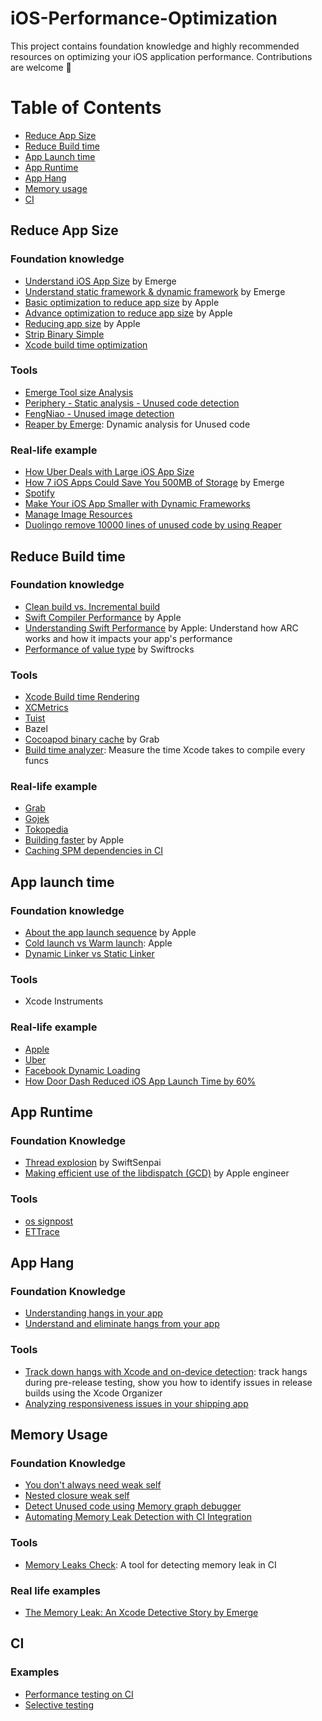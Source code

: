 # iOS-Performance-Optimization
This project contains foundation knowledge and highly recommended resources on optimizing your iOS application performance.
Contributions are welcome 👋

# Table of Contents

- [Reduce App Size](#reduce-app-size)
- [Reduce Build time](#reduce-build-time)
- [App Launch time](#App-launch-time)
- [App Runtime](#App-runtime)
- [App Hang](#App-hang)
- [Memory usage](#memory-usage)
- [CI](#ci)

## Reduce App Size

### Foundation knowledge

- [Understand iOS App Size](https://docs.emergetools.com/docs/ios-app-size) by Emerge
- [Understand static framework & dynamic framework](https://www.emergetools.com/blog/posts/static-vs-dynamic-frameworks-ios-discussion-chat-gpt) by Emerge
- [Basic optimization to reduce app size](https://developer.apple.com/documentation/xcode/doing-basic-optimization-to-reduce-your-app-s-size) by Apple
- [Advance optimization to reduce app size](https://developer.apple.com/documentation/xcode/doing-advanced-optimization-to-further-reduce-your-app-s-size) by Apple
- [Reducing app size](https://developer.apple.com/documentation/xcode/reducing-your-app-s-size) by Apple
- [Strip Binary Simple](https://docs.emergetools.com/docs/strip-binary-symbols)
- [Xcode build time optimization](https://tech.autoscout24.com/blog/posts/xcode-build-time-optimization/) 

### Tools

- [Emerge Tool size Analysis](https://www.emergetools.com/uploads)
- [Periphery - Static analysis - Unused code detection](https://github.com/peripheryapp/periphery) 
- [FengNiao - Unused image detection](https://github.com/onevcat/FengNiao)
- [Reaper by Emerge](https://docs.emergetools.com/docs/reaper): Dynamic analysis for Unused code

### Real-life example

- [How Uber Deals with Large iOS App Size](https://www.uber.com/en-SG/blog/how-uber-deals-with-large-ios-app-size/)
- [How 7 iOS Apps Could Save You 500MB of Storage](https://www.emergetools.com/blog/posts/7AppsThatCouldSaveYou500MB) by Emerge
- [Spotify](https://www.youtube.com/watch?v=v3rYaEXzRh4)
- [Make Your iOS App Smaller with Dynamic Frameworks](https://www.emergetools.com/blog/posts/make-your-ios-app-smaller-with-dynamic-frameworks)
- [Manage Image Resources](https://medium.com/p/45681f475461)
- [Duolingo remove 10000 lines of unused code by using Reaper](https://blog.duolingo.com/emerge-tools-reaper/)

## Reduce Build time

### Foundation knowledge

- [Clean build vs. Incremental build](https://emndeniz.medium.com/xcode-build-time-optimization-abee9893e4c8)
- [Swift Compiler Performance](https://github.com/apple/swift/blob/main/docs/CompilerPerformance.md) by Apple
- [Understanding Swift Performance](https://developer.apple.com/videos/play/wwdc2016/416/) by Apple: Understand how ARC works and how it impacts your app's performance
- [Performance of value type](https://swiftrocks.com/memory-management-and-performance-of-value-types) by Swiftrocks

### Tools

- [Xcode Build time Rendering](https://github.com/PaulTaykalo/xcode-build-times-rendering)
- [XCMetrics](https://github.com/spotify/XCMetrics)
- [Tuist](https://github.com/tuist/tuist)
- Bazel
- [Cocoapod binary cache](https://github.com/grab/cocoapods-binary-cache) by Grab
- [Build time analyzer](https://github.com/RobertGummesson/BuildTimeAnalyzer-for-Xcode): Measure the time Xcode takes to compile every funcs

### Real-life example

- [Grab](https://trinhngocthuyen.com/posts/tech/a-tale-of-project-build-time/)
- [Gojek](https://medium.com/gojekengineering/reducing-our-build-time-by-50-835b54c99588)
- [Tokopedia](https://medium.com/tokopedia-engineering/how-tokopedia-achieved-1000-faster-ios-build-time-7664b2d8ae5)
- [Building faster](https://developer.apple.com/videos/play/wwdc2018/408) by Apple
- [Caching SPM dependencies in CI](https://www.uptech.team/blog/swift-package-manager)

## App launch time

### Foundation knowledge

- [About the app launch sequence](https://developer.apple.com/documentation/uikit/app_and_environment/responding_to_the_launch_of_your_app/about_the_app_launch_sequence) by Apple
- [Cold launch vs Warm launch](https://developer.apple.com/documentation/xcode/reducing-your-app-s-launch-time#Understanding-cold-and-warm-launch): Apple
- [Dynamic Linker vs Static Linker](https://developer.apple.com/library/archive/documentation/DeveloperTools/Conceptual/DynamicLibraries/100-Articles/OverviewOfDynamicLibraries.html)

### Tools

- Xcode Instruments

### Real-life example

- [Apple](https://developer.apple.com/documentation/xcode/reducing-your-app-s-launch-time)
- [Uber](https://www.uber.com/en-SG/blog/measuring-performance-for-ios-apps-at-uber-scale/?uclick_id=50770e44-6b39-4177-9e17-b24247f0b7f6)
- [Facebook Dynamic Loading](https://medium.com/@stevedao91/dynamic-loading-for-ios-6229d39a0a70)
- [How Door Dash Reduced iOS App Launch Time by 60%](https://careers.doordash.com/blog/how-we-reduced-our-ios-app-launch-time-by-60/)

## App Runtime

### Foundation Knowledge

- [Thread explosion](https://swiftsenpai.com/swift/swift-concurrency-prevent-thread-explosion/) by SwiftSenpai
- [Making efficient use of the libdispatch (GCD)](https://gist.github.com/tclementdev/6af616354912b0347cdf6db159c37057) by Apple engineer 

### Tools

- [os signpost](https://www.donnywals.com/measuring-performance-with-os_signpost)
- [ETTrace](https://github.com/EmergeTools/ETTrace)

## App Hang

### Foundation Knowledge

- [Understanding hangs in your app](https://developer.apple.com/documentation/xcode/understanding-hangs-in-your-app)
- [Understand and eliminate hangs from your app](https://developer.apple.com/videos/play/wwdc2021/10258/)

### Tools

- [Track down hangs with Xcode and on-device detection](https://developer.apple.com/videos/play/wwdc2022/10082/): track hangs during pre-release testing, show you how to identify issues in release builds using the Xcode Organizer
- [Analyzing responsiveness issues in your shipping app](https://developer.apple.com/documentation/xcode/analyzing-responsiveness-issues-in-your-shipping-app)

## Memory Usage

### Foundation Knowledge

- [You don't always need weak self](https://medium.com/@almalehdev/you-dont-always-need-weak-self-a778bec505ef)
- [Nested closure weak self](https://medium.com/@almalehdev/the-nested-closure-trap-356a0145b6d)
- [Detect Unused code using Memory graph debugger](https://careers.doordash.com/blog/ios-memory-leaks-and-retain-cycle-detection-using-xcodes-memory-graph-debugger/)
- [Automating Memory Leak Detection with CI Integration](https://medium.com/gitconnected/automating-memory-leak-detection-with-ci-integration-for-ios-380f08a55f0b)

### Tools 

- [Memory Leaks Check](https://github.com/hoangatuan/MemoryLeaksCheck): A tool for detecting memory leak in CI

### Real life examples

- [The Memory Leak: An Xcode Detective Story by Emerge](https://www.emergetools.com/blog/posts/the-memory-leak-an-xcode-detective-story?utm_campaign%3DiOS%20CI%20Newsletter%26utm_medium%3Dweb%26utm_source%3DiOS%20CI%20Newsletter%20Issue%2051%26utm_content%3Dsep_23_24)

## CI

### Examples

- [Performance testing on CI](https://testableapple.com/xctmetric/?issue=043&utm_source=fatbobman%20weekly%20issue%2043&utm_medium=email&utm_campaign=fatbobman%20weekly)
- [Selective testing](https://medium.com/trendyol-tech/selective-unit-testing-on-ios-achieve-80-faster-feedback-42e865c8ce20)


